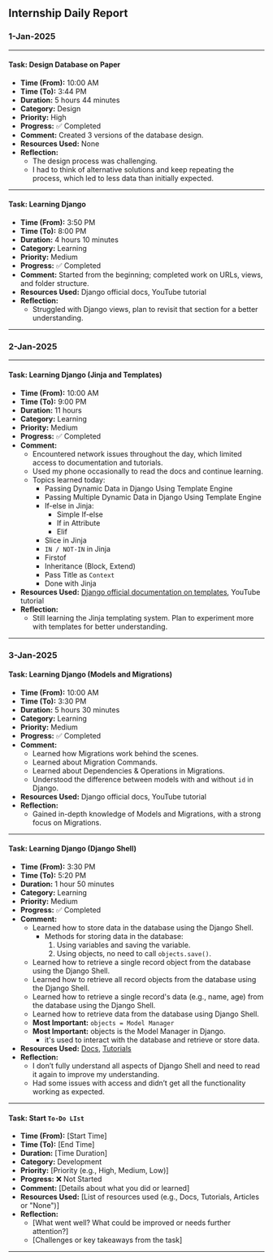 ## **Internship Daily Report**

### **1-Jan-2025**

---
#### **Task:** Design Database on Paper

- **Time (From):** 10:00 AM
- **Time (To):** 3:44 PM
- **Duration:** 5 hours 44 minutes
- **Category:** Design
- **Priority:** High
- **Progress:** ✅ Completed
- **Comment:** Created 3 versions of the database design.
- **Resources Used:** None
- **Reflection:**
    - The design process was challenging.
    - I had to think of alternative solutions and keep repeating the process, which led to less data than initially expected.
---
#### **Task:** Learning Django

- **Time (From):** 3:50 PM
- **Time (To):** 8:00 PM
- **Duration:** 4 hours 10 minutes
- **Category:** Learning
- **Priority:** Medium
- **Progress:** ✅ Completed
- **Comment:** Started from the beginning; completed work on URLs, views, and folder structure.
- **Resources Used:** Django official docs, YouTube tutorial
- **Reflection:**
    - Struggled with Django views, plan to revisit that section for a better understanding.

---
### **2-Jan-2025**

---
#### **Task:** Learning Django (Jinja and Templates)

- **Time (From):** 10:00 AM
- **Time (To):** 9:00 PM
- **Duration:** 11 hours
- **Category:** Learning
- **Priority:** Medium
- **Progress:** ✅ Completed
- **Comment:**
    - Encountered network issues throughout the day, which limited access to documentation and tutorials.
    - Used my phone occasionally to read the docs and continue learning.
    - Topics learned today:
        - Passing Dynamic Data in Django Using Template Engine
        - Passing Multiple Dynamic Data in Django Using Template Engine
        - If-else in Jinja:
            - Simple If-else
            - If in Attribute
            - Elif
        - Slice in Jinja
        - `IN / NOT-IN` in Jinja
        - Firstof
        - Inheritance (Block, Extend)
        - Pass Title as `Context`
        - Done with Jinja
- **Resources Used:** [Django official documentation on templates](https://docs.djangoproject.com/en/5.1/ref/templates/builtins/), YouTube tutorial
- **Reflection:**
    - Still learning the Jinja templating system. Plan to experiment more with templates for better understanding.
---
### **3-Jan-2025**

#### **Task:** Learning Django (Models and Migrations)

- **Time (From):** 10:00 AM  
- **Time (To):** 3:30 PM  
- **Duration:** 5 hours 30 minutes  
- **Category:** Learning  
- **Priority:** Medium  
- **Progress:** ✅ Completed  
- **Comment:**  
  - Learned how Migrations work behind the scenes.  
  - Learned about Migration Commands.  
  - Learned about Dependencies & Operations in Migrations.  
  - Understood the difference between models with and without `id` in Django.  
- **Resources Used:** Django official docs, YouTube tutorial  
- **Reflection:**  
  - Gained in-depth knowledge of Models and Migrations, with a strong focus on Migrations.

---
#### **Task:** Learning Django (Django Shell)

- **Time (From):** 3:30 PM  
- **Time (To):** 5:20 PM  
- **Duration:** 1 hour 50 minutes  
- **Category:** Learning  
- **Priority:** Medium  
- **Progress:** ✅ Completed  
- **Comment:**  
  - Learned how to store data in the database using the Django Shell.  
    - Methods for storing data in the database:
      1. Using variables and saving the variable.
      2. Using objects, no need to call `objects.save()`.
  - Learned how to retrieve a single record object from the database using the Django Shell.  
  - Learned how to retrieve all record objects from the database using the Django Shell.  
  - Learned how to retrieve a single record's data (e.g., name, age) from the database using the Django Shell.  
  - Learned how to retrieve data from the database using Django Shell.  
  - **Most Important:** `objects = Model Manager` 
  - **Most Important:** objects is the Model Manager in Django.
    - it's used to interact with the database and retrieve or store data.
- **Resources Used:** [Docs](https://docs.djangoproject.com/en/5.1/ref/django-admin/#dbshell), [Tutorials](https://youtu.be/UO2oWFFRjIo?si=iwdGVGGH40Z2_7QU)  
- **Reflection:**  
  - I don’t fully understand all aspects of Django Shell and need to read it again to improve my understanding.  
  - Had some issues with access and didn’t get all the functionality working as expected.

---

#### **Task:** Start `To-Do LIst`

- **Time (From):** [Start Time]
- **Time (To):** [End Time]
- **Duration:** [Time Duration]
- **Category:**  Development
- **Priority:** [Priority (e.g., High, Medium, Low)]
- **Progress:** ❌ Not Started
- **Comment:** [Details about what you did or learned]
- **Resources Used:** [List of resources used (e.g., Docs, Tutorials, Articles or "None")]
- **Reflection:** 
	- [What went well? What could be improved or needs further attention?]
    - [Challenges or key takeaways from the task]
---
